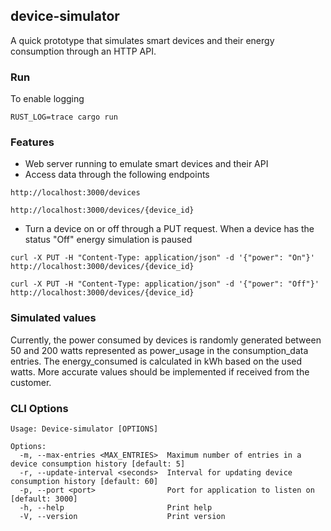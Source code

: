 ## device-simulator
A quick prototype that simulates smart devices and their energy consumption through an HTTP API.

### Run
To enable logging
```
RUST_LOG=trace cargo run
```

### Features 
* Web server running to emulate smart devices and their API
* Access data through the following endpoints

```
http://localhost:3000/devices
```
```
http://localhost:3000/devices/{device_id}
```
* Turn a device on or off through a PUT request. When a device has the status "Off" energy simulation is paused
```
curl -X PUT -H "Content-Type: application/json" -d '{"power": "On"}' http://localhost:3000/devices/{device_id}
```
```
curl -X PUT -H "Content-Type: application/json" -d '{"power": "Off"}' http://localhost:3000/devices/{device_id}
``` 
### Simulated values 
Currently, the power consumed by devices is randomly generated between 50 and 200 watts represented as power_usage in the consumption_data entries. 
The energy_consumed is calculated in kWh based on the used watts. More accurate values should be implemented if received from the customer.

### CLI Options 
``` 
Usage: Device-simulator [OPTIONS]

Options:
  -m, --max-entries <MAX_ENTRIES>  Maximum number of entries in a device consumption history [default: 5]
  -r, --update-interval <seconds>  Interval for updating device consumption history [default: 60]
  -p, --port <port>                Port for application to listen on [default: 3000]
  -h, --help                       Print help
  -V, --version                    Print version
``` 
